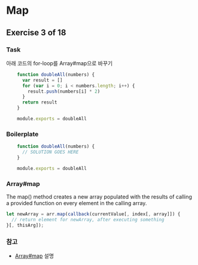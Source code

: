 # Map
## Exercise 3 of 18
### Task
아래 코드의 for-loop를 Array#map으로 바꾸기
```javascript
    function doubleAll(numbers) {
      var result = []
      for (var i = 0; i < numbers.length; i++) {
        result.push(numbers[i] * 2)
      }
      return result
    }

    module.exports = doubleAll
```
### Boilerplate
```javascript
    function doubleAll(numbers) {
      // SOLUTION GOES HERE
    }

    module.exports = doubleAll
```
### Array#map
The map() method creates a new array populated with the results of calling a provided function on every element in the calling array.
```javascript
let newArray = arr.map(callback(currentValue[, index[, array]]) {
  // return element for newArray, after executing something
}[, thisArg]);
```
### 참고
- [Array#map](https://developer.mozilla.org/en-US/docs/Web/JavaScript/Reference/Global_Objects/Array/map) 설명